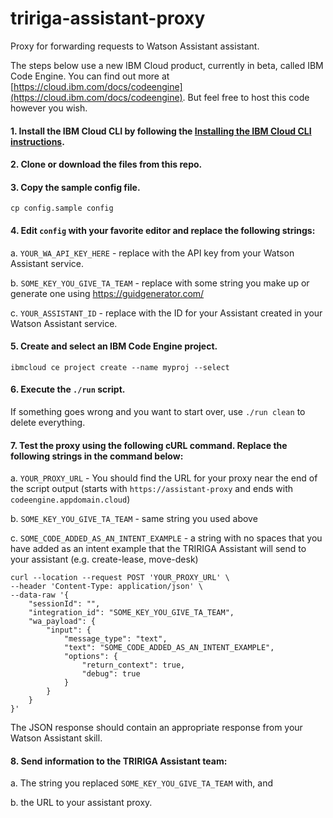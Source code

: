# tririga-assistant-proxy
Proxy for forwarding requests to Watson Assistant assistant.


The steps below use a new IBM Cloud product, currently in beta, called IBM Code Engine.  You can find out more at [https://cloud.ibm.com/docs/codeengine](https://cloud.ibm.com/docs/codeengine).  But feel free to host this code however you wish.


#### 1. Install the IBM Cloud CLI by following the [Installing the IBM Cloud CLI instructions](https://cloud.ibm.com/docs/codeengine?topic=codeengine-install-cli#cli-setup).

#### 2. Clone or download the files from this repo.

#### 3. Copy the sample config file.

`cp config.sample config`

#### 4. Edit `config` with your favorite editor and replace the following strings:

a. `YOUR_WA_API_KEY_HERE` - replace with the API key from your Watson Assistant service.

b. `SOME_KEY_YOU_GIVE_TA_TEAM` - replace with some string you make up or generate one using https://guidgenerator.com/

c. `YOUR_ASSISTANT_ID` - replace with the ID for your Assistant created in your Watson Assistant service.

#### 5. Create and select an IBM Code Engine project.

`ibmcloud ce project create --name myproj --select`

#### 6. Execute the `./run` script.

If something goes wrong and you want to start over, use `./run clean` to delete everything.

#### 7. Test the proxy using the following cURL command.  Replace the following strings in the command below:

a. `YOUR_PROXY_URL` - You should find the URL for your proxy near the end of the script output (starts with `https://assistant-proxy` and ends with `codeengine.appdomain.cloud`)  

b. `SOME_KEY_YOU_GIVE_TA_TEAM` - same string you used above

c. `SOME_CODE_ADDED_AS_AN_INTENT_EXAMPLE` - a string with no spaces that you have added as an intent example that the TRIRIGA Assistant will send to your assistant (e.g. create-lease, move-desk)

```
curl --location --request POST 'YOUR_PROXY_URL' \
--header 'Content-Type: application/json' \
--data-raw '{
    "sessionId": "",
    "integration_id": "SOME_KEY_YOU_GIVE_TA_TEAM",
    "wa_payload": {
        "input": {
            "message_type": "text",
            "text": "SOME_CODE_ADDED_AS_AN_INTENT_EXAMPLE",
            "options": {
                "return_context": true,
                "debug": true
            }
        }
    }
}'
```

The JSON response should contain an appropriate response from your Watson Assistant skill.

#### 8. Send information to the TRIRIGA Assistant team:

a. The string you replaced `SOME_KEY_YOU_GIVE_TA_TEAM` with, and 

b. the URL to your assistant proxy.